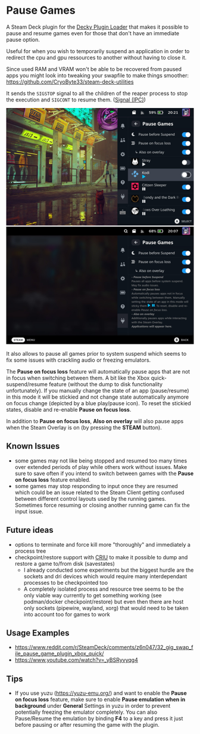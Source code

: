 # Pause Games

A Steam Deck plugin for the [Decky Plugin Loader](https://github.com/SteamDeckHomebrew/decky-loader) that makes it possible to pause and resume games even for those that don't have an immediate pause option.

Useful for when you wish to temporarily suspend an application in order to redirect the cpu and gpu ressources to another without having to close it.

Since used RAM and VRAM won't be able to be recovered from paused apps you might look into tweaking your swapfile to make things smoother: https://github.com/CryoByte33/steam-deck-utilities

It sends the `SIGSTOP` signal to all the children of the reaper process to stop the execution and `SIGCONT` to resume them. ([Signal (IPC)](https://en.wikipedia.org/wiki/Signal_(IPC)))

![](assets/20230112202158_1.png)
![](assets/20230112200757_1.jpg)

It also allows to pause all games prior to system suspend which seems to fix some issues with crackling audio or freezing emulators.

The **Pause on focus loss** feature will automatically pause apps that are not in focus when switching between them. A bit like the Xbox quick-suspend/resume feature (without the dump to disk functionality unfortunately). If you manually change the state of an app (pause/resume) in this mode it will be stickied and not change state automatically anymore on focus change (depicted by a blue play/pause icon). To reset the stickied states, disable and re-enable **Pause on focus loss**.

In addition to **Pause on focus loss**, **Also on overlay** will also pause apps when the Steam Overlay is on (by pressing the **STEAM** button).

## Known Issues

- some games may not like being stopped and resumed too many times over extended periods of play while others work without issues. Make sure to save often if you intend to switch between games with the **Pause on focus loss** feature enabled.
- some games may stop responding to input once they are resumed which could be an issue related to the Steam Client getting confused between different control layouts used by the running games. Sometimes force resuming or closing another running game can fix the input issue.

## Future ideas

- options to terminate and force kill more "thoroughly" and immediately a process tree
- checkpoint/restore support with [CRIU](https://github.com/checkpoint-restore/criu) to make it possible to dump and restore a game to/from disk (savestates)
  + I already conducted some experiments but the biggest hurdle are the sockets and dri devices which would require many interdependant processes to be checkpointed too
  + A completely isolated process and resource tree seems to be the only viable way currently to get something working (see podman/docker checkpoint/restore) but even then there are host only sockets (pipewire, wayland, xorg) that would need to be taken into account too for games to work

## Usage Examples

- https://www.reddit.com/r/SteamDeck/comments/z6n047/32_gig_swap_file_pause_game_plugin_xbox_quick/
- https://www.youtube.com/watch?v=_yBSRyvyqg4

## Tips

- If you use yuzu (https://yuzu-emu.org/) and want to enable the **Pause on focus loss** feature, make sure to enable **Pause emulation when in background** under **General** Settings in yuzu in order to prevent potentially freezing the emulator completely. You can also Pause/Resume the emulation by binding **F4** to a key and press it just before pausing or after resuming the game with the plugin.